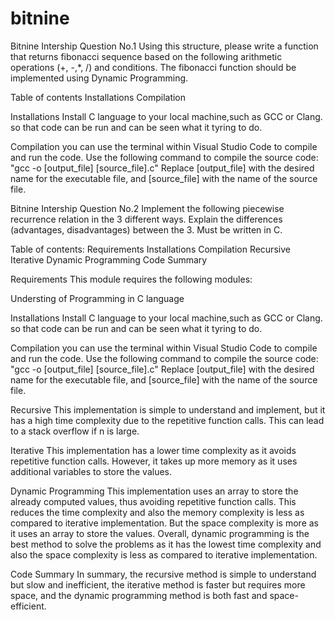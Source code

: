 # bitnine
Bitnine Intership Question No.1
Using this structure, please write a function that returns fibonacci sequence based on the following arithmetic operations (+, -,*, /) and conditions.
The fibonacci function should be implemented using Dynamic Programming.

Table of contents
Installations
Compilation



Installations
Install C language to your local machine,such as GCC or Clang. so that code can be run and can be seen what it tyring to do.

Compilation
you can use the terminal within Visual Studio Code to compile and run the code.
Use the following command to compile the source code: "gcc -o [output_file] [source_file].c" 
Replace [output_file] with the desired name for the executable file, and [source_file] with the name of the source file. 




Bitnine Intership Question No.2
Implement the following piecewise recurrence relation in the 3 different ways. 
Explain the differences (advantages, disadvantages) between the 3.
Must be written in C.

Table of contents:
Requirements
Installations
Compilation
Recursive
Iterative
Dynamic Programming
Code Summary

Requirements
This module requires the following modules:

Understing of Programming in C language

Installations
Install C language to your local machine,such as GCC or Clang. so that code can be run and can be seen what it tyring to do.

Compilation
you can use the terminal within Visual Studio Code to compile and run the code.
Use the following command to compile the source code: "gcc -o [output_file] [source_file].c" 
Replace [output_file] with the desired name for the executable file, and [source_file] with the name of the source file. 

Recursive
This implementation is simple to understand and implement, but it has a high time complexity due to the repetitive function calls. 
This can lead to a stack overflow if n is large.

Iterative
This implementation has a lower time complexity as it avoids repetitive function calls. 
However, it takes up more memory as it uses additional variables to store the values.

Dynamic Programming
This implementation uses an array to store the already computed values, thus avoiding repetitive function calls. 
This reduces the time complexity and also the memory complexity is less as compared to iterative implementation. 
But the space complexity is more as it uses an array to store the values.
Overall, dynamic programming is the best method to solve the problems as it has the lowest time complexity and also the space complexity is less as compared to iterative implementation.

Code Summary
In summary, the recursive method is simple to understand but slow and inefficient, the iterative method is faster but requires more space, and the dynamic programming method is both fast and space-efficient.

